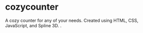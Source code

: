 # cozycounter
A cozy counter for any of your needs. Created using HTML, CSS, JavaScript, and Spline 3D. . 
